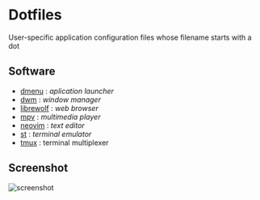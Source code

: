 Dotfiles
===
User-specific application configuration files whose filename starts with a dot

## Software
- [dmenu](https://github.com/nugrhrizki/dmenu) : _aplication launcher_
- [dwm](https://github.com/nugrhrizki/dwm) : _window manager_
- [librewolf](https://librewolf-community.gitlab.io/) : _web browser_
- [mpv](https://mpv.io/) : _multimedia player_
- [neovim](https://github.com/nugrhrizki/dotfiles/tree/main/.config/nvim) : _text editor_
- [st](https://github.com/nugrhrizki/st) : _terminal emulator_
- [tmux](https://github.com/nugrhrizki/dotfiles/tree/main/.config/tmux) : terminal multiplexer

## Screenshot
![screenshot](./misc/screenshot.png)
